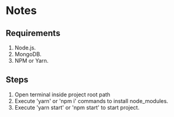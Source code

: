 # Notes

## Requirements

1. Node.js.
2. MongoDB.
3. NPM or Yarn.

## Steps
 
1. Open terminal inside project root path
2. Execute 'yarn' or 'npm i' commands to install node_modules.
3. Execute 'yarn start' or 'npm start' to start project.